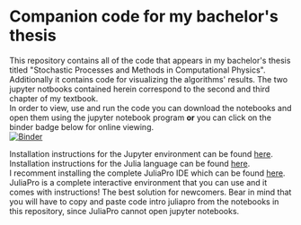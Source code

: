 # Companion code for my bachelor's thesis

This repository contains all of the code that appears in my bachelor's thesis titled "Stochastic Processes and Methods in Computational Physics". Additionally it contains code for visualizing the algorithms' results. The two jupyter notbooks contained herein correspond to the second and third chapter of my textbook.  
In order to view, use and run the code you can download the notebooks and open them using the jupyter notebook program **or** you can click on the binder badge below for online viewing.  
[![Binder](https://mybinder.org/badge_logo.svg)](https://mybinder.org/v2/gh/spirosbax/textbook-companion/master)

Installation instructions for the Jupyter environment can be found [here](https://jupyter.readthedocs.io/en/latest/install.html#installing-jupyter-notebook).  
Installation instructions for the Julia language can be found [here](https://julialang.org/downloads/).  
I recomment installing the complete JuliaPro IDE which can be found [here](https://juliacomputing.com/products/juliapro.html). JuliaPro is a complete interactive environment that you can use and it comes with instructions! The best solution for newcomers. Bear in mind that you will have to copy and paste code intro juliapro from the notebooks in this repository, since JuliaPro cannot open jupyter notebooks. 
